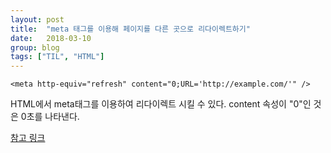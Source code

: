 ```yaml
---
layout: post
title:  "meta 태그를 이용해 페이지를 다른 곳으로 리다이렉트하기"
date:   2018-03-10
group: blog
tags: ["TIL", "HTML"]
---
```

~~~~
<meta http-equiv="refresh" content="0;URL='http://example.com/'" />
~~~~

HTML에서 meta태그를 이용하여 리다이렉트 시킬 수 있다.
content 속성이 "0"인 것은 0초를 나타낸다.


[참고 링크](https://www.w3.org/TR/WCAG20-TECHS/H76.html)
